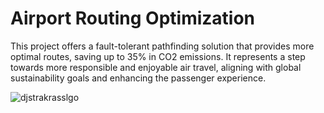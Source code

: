 # Airport Routing Optimization

This project offers a fault-tolerant pathfinding solution that provides more optimal routes, saving up to 35% in CO2 emissions. 
It represents a step towards more responsible and enjoyable air travel, aligning with global sustainability goals and enhancing the passenger experience.


![djstrakrasslgo](https://github.com/ameyagidh/AirportOptimization/assets/65457905/390658b4-593b-4b0c-82a4-9c7de40611d8)
